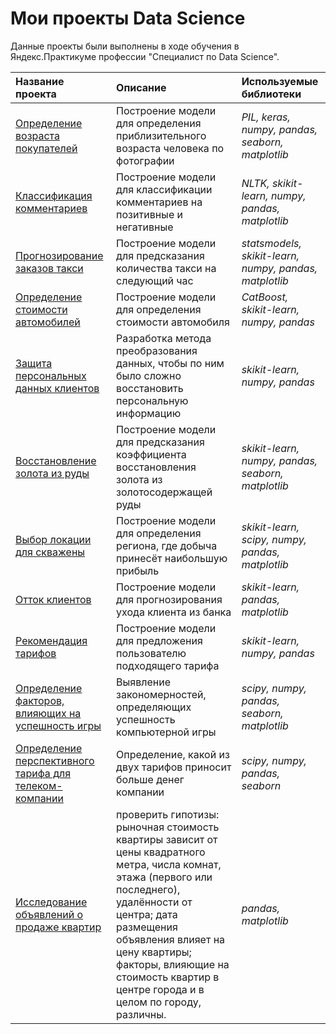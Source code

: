 # Мои проекты Data Science

Данные проекты были выполнены в ходе обучения в Яндекс.Практикуме профессии "Специалист по Data Science".

| Название проекта | Описание | Используемые библиотеки | 
| :---------------------- | :---------------------- | :---------------------- |
| [Определение возраста покупателей](age_of_buyers) | Построение модели для определения приблизительного возраста человека по фотографии| *PIL, keras, numpy, pandas, seaborn, matplotlib* |
| [Классификация комментариев](toxic_comments) | Построение модели для классификации комментариев на позитивные и негативные| *NLTK, skikit-learn, numpy, pandas, matplotlib* |
| [Прогнозирование заказов такси](taxi) | Построение модели для предсказания количества такси на следующий час| *statsmodels, skikit-learn, numpy, pandas, matplotlib* |
| [Определение стоимости автомобилей](taxi) | Построение модели для определения стоимости автомобиля| *CatBoost, skikit-learn, numpy, pandas* |
| [Защита персональных данных клиентов](insurance) | Разработка метода преобразования данных, чтобы по ним было сложно восстановить персональную информацию| *skikit-learn, numpy, pandas* |
| [Восстановление золота из руды](gold_recovery) | Построение модели для предсказания коэффициента восстановления золота из золотосодержащей руды| *skikit-learn, numpy, pandas, seaborn, matplotlib* |
| [Выбор локации для скважены](geo_data) | Построение модели для определения региона, где добыча принесёт наибольшую прибыль| *skikit-learn, scipy, numpy, pandas, matplotlib* |
| [Отток клиентов](churn) | Построение модели для прогнозирования ухода клиента из банка| *skikit-learn, pandas, matplotlib* |
| [Рекомендация тарифов](tariff) | Построение модели для предложения пользователю подходящего тарифа| *skikit-learn, numpy, pandas* |
| [Определение факторов, влияющих на успешность игры](games) | Выявление закономерностей, определяющих успешность компьютерной игры| *scipy, numpy, pandas, seaborn, matplotlib* |
| [Определение перспективного тарифа для телеком-компании](telekom) | Определение, какой из двух тарифов приносит больше денег компании| *scipy, numpy, pandas, seaborn* |
| [Исследование объявлений о продаже квартир](real_estate) | проверить гипотизы: рыночная стоимость квартиры зависит от цены квадратного метра, числа комнат, этажа (первого или последнего), удалённости от центра; дата размещения объявления влияет на цену квартиры; факторы, влияющие на стоимость квартир в центре города и в целом по городу, различны.| *pandas, matplotlib* |
